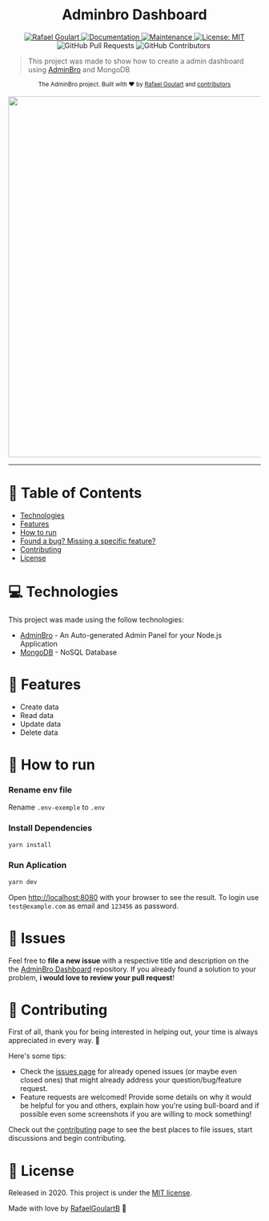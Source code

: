 <h1 align="center">Adminbro Dashboard</h1>

<p align="center">	
   <a href="https://www.linkedin.com/in/rafael-goulartb/">
      <img alt="Rafael Goulart" src="https://img.shields.io/badge/-RafaelGoulartB-4268f6?style=flat&logo=Linkedin&logoColor=white" />
   </a>
  <a href="https://github.com/RafaelGoulartB/adminbro-dashboard#readme">
    <img alt="Documentation" src="https://img.shields.io/badge/documentation-yes-4268f6.svg" target="_blank" />
  </a>
  <a href="https://github.com/RafaelGoulartB/adminbro-dashboard/graphs/commit-activity">
    <img alt="Maintenance" src="https://img.shields.io/badge/Maintained%3F-yes-4268f6.svg" target="_blank" />
  </a>
  <a href="https://github.com/RafaelGoulartB/adminbro-dashboard/blob/master/LICENSE">
    <img alt="License: MIT" src="https://img.shields.io/badge/License-MIT-4268f6.svg" target="_blank" />
  </a>
  <img alt="GitHub Pull Requests" src="https://img.shields.io/github/issues-pr/RafaelGoulartB/adminbro-dashboard?color=4268f6" />
  <img alt="GitHub Contributors" src="https://img.shields.io/github/contributors/RafaelGoulartB/adminbro-dashboard?color=4268f6" />
  <img alt="" src="https://img.shields.io/github/repo-size/RafaelGoulartB/adminbro-dashboard?color=4268f6" />
</p>

> This project was made to show how to create a admin dashboard using [AdminBro](https://adminbro.com/) and MongoDB

<div align="center">
  <sub>The AdminBro project. Built with ❤︎ by
    <a href="https://github.com/RafaelGoulartB">Rafael Goulart</a> and
    <a href="https://github.com/RafaelGoulartB/adminbro-dashboard/graphs/contributors">
      contributors
    </a>
  </sub>
</div>

<br />
<div align="center">
  <img src=".github/screenshots/screenshot-1.png" width="720">
</div>

---

# :pushpin: Table of Contents

* [Technologies](#computer-technologies)
* [Features](#rocket-features)
* [How to run](#construction_worker-how-to-run)
* [Found a bug? Missing a specific feature?](#bug-issues)
* [Contributing](#tada-contributing)
* [License](#closed_book-license)

# :computer: Technologies
This project was made using the follow technologies:

* [AdminBro](https://adminbro.com/) - An Auto-generated Admin Panel for your Node.js Application   
* [MongoDB](https://www.mongodb.com/) -  NoSQL Database

# :rocket: Features

- Create data
- Read data
- Update data
- Delete data
  
# :construction_worker: How to run
### Rename env file
Rename `.env-exemple` to `.env`
### Install Dependencies
```bash
yarn install
```
### Run Aplication
```bash 
yarn dev 
```

Open [http://localhost:8080](http://localhost:8080/admin) with your browser to see the result.
To login use `test@example.com` as email and `123456` as password.
<br>

# :bug: Issues

Feel free to **file a new issue** with a respective title and description on the the [AdminBro Dashboard](https://github.com/RafaelGoulartB/adminbro-dashboard/issues) repository. If you already found a solution to your problem, **i would love to review your pull request**!

# :tada: Contributing
First of all, thank you for being interested in helping out, your time is always appreciated in every way. :100:

Here's some tips:

* Check the [issues page](https://github.com/RafaelGoulartB/adminbro-dashboard/issues) for already opened issues (or maybe even closed ones) that might already address your question/bug/feature request.
* Feature requests are welcomed! Provide some details on why it would be helpful for you and others, explain how you're using bull-board and if possible even some screenshots if you are willing to mock something!

Check out the [contributing](./CONTRIBUTING.md) page to see the best places to file issues, start discussions and begin contributing.

# :closed_book: License

Released in 2020.
This project is under the [MIT license](./LICENSE).

Made with love by [RafaelGoulartB](https://github.com/RafaelGoulartB) 🚀
